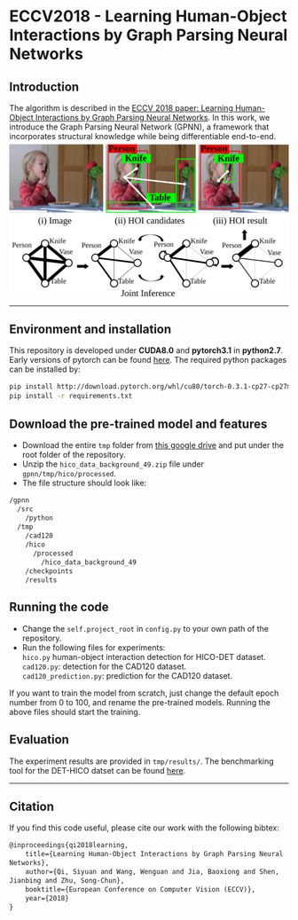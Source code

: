 # ECCV2018 - Learning Human-Object Interactions by Graph Parsing Neural Networks

## Introduction
The algorithm is described in the [ECCV 2018 paper: Learning Human-Object Interactions by Graph Parsing Neural Networks](http://web.cs.ucla.edu/~syqi/publications/eccv2018gpnn/eccv2018gpnn.pdf). In this work, we introduce the Graph Parsing Neural Network (GPNN), a framework that incorporates structural knowledge while being differentiable end-to-end.
![teaser](doc/teaser.png)
***

## Environment and installation
This repository is developed under **CUDA8.0** and **pytorch3.1** in **python2.7**. Early versions of pytorch can be found [here](https://pytorch.org/previous-versions/). The required python packages can be installed by:
```bash
pip install http://download.pytorch.org/whl/cu80/torch-0.3.1-cp27-cp27mu-linux_x86_64.whl
pip install -r requirements.txt
```

## Download the pre-trained model and features
- Download the entire `tmp` folder from [this google drive](https://drive.google.com/open?id=1op_bTKN5xyAi13ZQtsekLIZb_6vASlSi) and put under the root folder of the repository.
- Unzip the `hico_data_background_49.zip` file under `gpnn/tmp/hico/processed`.
- The file structure should look like:
```
/gpnn
  /src
    /python
  /tmp
    /cad120
    /hico
      /processed
        /hico_data_background_49
    /checkpoints
    /results
```

## Running the code
- Change the `self.project_root` in `config.py` to your own path of the repository.
- Run the following files for experiments:  
`hico.py` human-object interaction detection for HICO-DET dataset.  
`cad120.py`: detection for the CAD120 dataset.  
`cad120_prediction.py`: prediction for the CAD120 dataset.

If you want to train the model from scratch, just change the default epoch number from 0 to 100, and rename the pre-trained models. Running the above files should start the training.

## Evaluation
The experiment results are provided in `tmp/results/`. The benchmarking tool for the DET-HICO datset can be found [here](http://www-personal.umich.edu/~ywchao/hico/).

***
## Citation
If you find this code useful, please cite our work with the following bibtex:
```
@inproceedings{qi2018learning,
    title={Learning Human-Object Interactions by Graph Parsing Neural Networks},
    author={Qi, Siyuan and Wang, Wenguan and Jia, Baoxiong and Shen, Jianbing and Zhu, Song-Chun},
    booktitle={European Conference on Computer Vision (ECCV)},
    year={2018}
}
```
